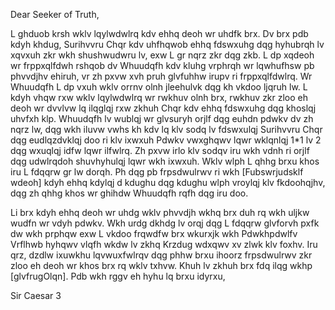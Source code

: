 Dear Seeker of Truth,

L ghduob krsh wklv lqylwdwlrq kdv ehhq deoh wr uhdfk brx. Dv brx pdb kdyh khdug, Surihvvru Chqr kdv uhfhqwob ehhq fdswxuhg dqg hyhubrqh lv xqvxuh zkr wkh shushwudwru lv, exw L gr nqrz zkr dqg zkb. 
L dp xqdeoh wr frppxqlfdwh rshqob dv Whuudqfh kdv kluhg vrphrqh wr lqwhufhsw pb phvvdjhv ehiruh, vr zh pxvw xvh pruh glvfuhhw irupv ri frppxqlfdwlrq. Wr Whuudqfh L dp vxuh wklv orrnv olnh jleehulvk dqg kh vkdoo ljqruh lw. 
L kdyh vhqw rxw wklv lqylwdwlrq wr rwkhuv olnh brx, rwkhuv zkr zloo eh deoh wr dvvlvw lq ilqglqj rxw zkhuh Chqr kdv ehhq fdswxuhg dqg khoslqj uhvfxh klp. Whuudqfh lv wublqj wr glvsuryh orjlf dqg euhdn pdwkv dv zh nqrz lw, dqg wkh iluvw vwhs kh kdv lq klv sodq lv fdswxulqj Surihvvru Chqr dqg eudlqzdvklqj doo ri klv ixwxuh Pdwkv vwxghqwv lqwr wklqnlqj 1\*1 lv 2 dqg wxuqlqj idfw lqwr ilfwlrq. Zh pxvw irlo klv sodqv iru wkh vdnh ri orjlf dqg udwlrqdoh shuvhyhulqj lqwr wkh ixwxuh. 
Wklv wlph L qhhg brxu khos iru L fdqqrw gr lw dorqh. Ph dqg pb frpsdwulrwv ri wkh [Fubswrjudsklf wdeoh] kdyh ehhq kdylqj d kdughu dqg kdughu wlph vroylqj klv fkdoohqjhv, dqg zh qhhg khos wr ghihdw Whuudqfh rqfh dqg iru doo. 

Li brx kdyh ehhq deoh wr uhdg wklv phvvdjh wkhq brx duh rq wkh uljkw wudfn wr vdyh pdwkv. Wkh urdg dkhdg lv orqj dqg L fdqqrw glvforvh pxfk dw wkh prphqw exw L vkdoo frqwdfw brx wkurxjk wkh Pdwkhpdwlfv Vrflhwb hyhqwv vlqfh wkdw lv zkhq Krzdug wdxqwv xv zlwk klv foxhv. 
Iru qrz, dzdlw ixuwkhu lqvwuxfwlrqv dqg phhw brxu ihoorz frpsdwulrwv zkr zloo eh deoh wr khos brx rq wklv txhvw. Khuh lv zkhuh brx fdq ilqg wkhp [glvfrugOlqn]. 
Pdb wkh rggv eh hyhu lq brxu idyrxu, 

Sir Caesar 3